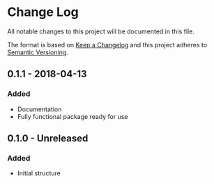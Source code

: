 # Change Log
All notable changes to this project will be documented in this file.

The format is based on [Keep a Changelog](http://keepachangelog.com/)
and this project adheres to [Semantic Versioning](http://semver.org/).

## 0.1.1 - 2018-04-13

### Added

- Documentation
- Fully functional package ready for use


## 0.1.0 - Unreleased

### Added

- Initial structure
